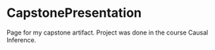 # CapstonePresentation
Page for my capstone artifact. Project was done in the course Causal Inference.

